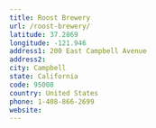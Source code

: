 ```yaml
---
title: Roost Brewery
url: /roost-brewery/
latitude: 37.2869
longitude: -121.946
address1: 200 East Campbell Avenue
address2: 
city: Campbell
state: California
code: 95008
country: United States
phone: 1-408-866-2699
website: 
---
```


